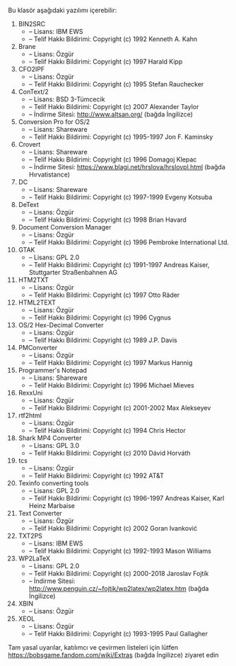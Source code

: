 Bu klasör aşağıdaki yazılımı içerebilir:

1. BIN2SRC
   - – Lisans: IBM EWS
   - – Telif Hakkı Bildirimi: Copyright (c) 1992 Kenneth A. Kahn
2. Brane
   - – Lisans: Özgür
   - – Telif Hakkı Bildirimi: Copyright (c) 1997 Harald Kipp
3. CFO2IPF
   - – Lisans: Özgür
   - – Telif Hakkı Bildirimi: Copyright (c) 1995 Stefan Rauchecker
4. ConText/2
   - – Lisans: BSD 3-Tümcecik
   - – Telif Hakkı Bildirimi: Copyright (c) 2007 Alexander Taylor
   - – İndirme Sitesi: http://www.altsan.org/ (bağda İngilizce)
5. Conversion Pro for OS/2
   - – Lisans: Shareware
   - – Telif Hakkı Bildirimi: Copyright (c) 1995-1997 Jon F. Kaminsky
6. Crovert
   - – Lisans: Shareware
   - – Telif Hakkı Bildirimi: Copyright (c) 1996 Domagoj Klepac
   - – İndirme Sitesi: https://www.blagi.net/hrslova/hrslovpl.html (bağda Hırvatistance)
7. DC
   - – Lisans: Shareware
   - – Telif Hakkı Bildirimi: Copyright (c) 1997-1999 Evgeny Kotsuba
8. DeText
   - – Lisans: Özgür
   - – Telif Hakkı Bildirimi: Copyright (c) 1998 Brian Havard
9. Document Conversion Manager
   - – Lisans: Özgür
   - – Telif Hakkı Bildirimi: Copyright (c) 1996 Pembroke International Ltd.
10. GTAK
    - – Lisans: GPL 2.0
    - – Telif Hakkı Bildirimi: Copyright (c) 1991-1997 Andreas Kaiser, Stuttgarter Straßenbahnen AG
11. HTM2TXT
    - – Lisans: Özgür
    - – Telif Hakkı Bildirimi: Copyright (c) 1997 Otto Räder
12. HTML2TEXT
    - – Lisans: Özgür
    - – Telif Hakkı Bildirimi: Copyright (c) 1996 Cygnus
13. OS/2 Hex-Decimal Converter
    - – Lisans: Özgür
    - – Telif Hakkı Bildirimi: Copyright (c) 1989 J.P. Davis
14. PMConverter
    - – Lisans: Özgür
    - – Telif Hakkı Bildirimi: Copyright (c) 1997 Markus Hannig
15. Programmer's Notepad
    - – Lisans: Shareware
    - – Telif Hakkı Bildirimi: Copyright (c) 1996 Michael Mieves
16. RexxUni
    - – Lisans: Özgür
    - – Telif Hakkı Bildirimi: Copyright (c) 2001-2002 Max Alekseyev
17. rtf2html
    - – Lisans: Özgür
    - – Telif Hakkı Bildirimi: Copyright (c) 1994 Chris Hector
18. Shark MP4 Converter
    - – Lisans: GPL 3.0
    - – Telif Hakkı Bildirimi: Copyright (c) 2010 Dávid Horváth
19. tcs
    - – Lisans: Özgür
    - – Telif Hakkı Bildirimi: Copyright (c) 1992 AT&T
20. Texinfo converting tools
    - – Lisans: GPL 2.0
    - – Telif Hakkı Bildirimi: Copyright (c) 1996-1997 Andreas Kaiser, Karl Heinz Marbaise
21. Text Converter
    - – Lisans: Özgür
    - – Telif Hakkı Bildirimi: Copyright (c) 2002 Goran Ivanković
22. TXT2PS
    - – Lisans: IBM EWS
    - – Telif Hakkı Bildirimi: Copyright (c) 1992-1993 Mason Williams
23. WP2LaTeX
    - – Lisans: GPL 2.0
    - – Telif Hakkı Bildirimi: Copyright (c) 2000-2018 Jaroslav Fojtík
    - – İndirme Sitesi: http://www.penguin.cz/~fojtik/wp2latex/wp2latex.htm (bağda İngilizce)
24. XBIN
    - – Lisans: Özgür
25. XEOL
    - – Lisans: Özgür
    - – Telif Hakkı Bildirimi: Copyright (c) 1993-1995 Paul Gallagher

Tam yasal uyarılar, katılımcı ve çevirmen listeleri için lütfen https://bobsgame.fandom.com/wiki/Extras (bağda İngilizce) ziyaret edin

